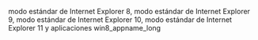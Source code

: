 modo estándar de Internet Explorer 8, modo estándar de Internet Explorer 9, modo estándar de Internet Explorer 10, modo estándar de Internet Explorer 11 y aplicaciones win8\_appname\_long